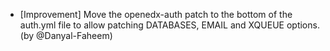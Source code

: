 - [Improvement] Move the openedx-auth patch to the bottom of the auth.yml file to allow patching DATABASES, EMAIL and XQUEUE options. (by @Danyal-Faheem)